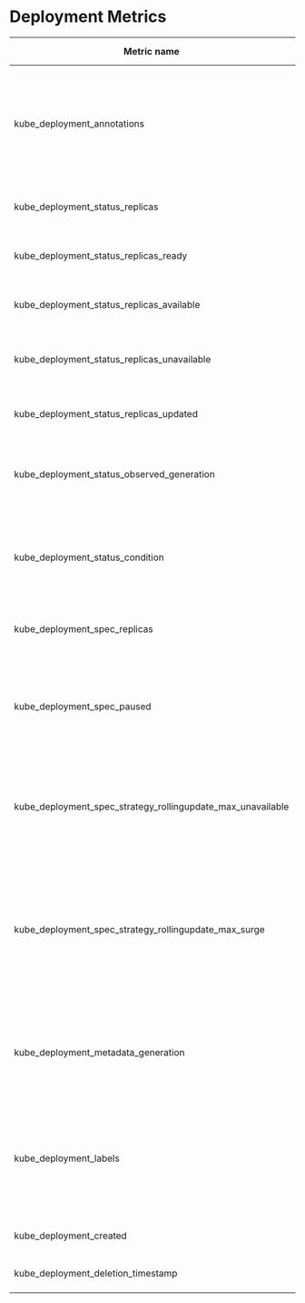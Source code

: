 # Deployment Metrics

| Metric name                                                 | Metric type | Description                                                                                                                             | Labels/tags                                                                                                                                                                 | Status       |
| ----------------------------------------------------------- | ----------- | --------------------------------------------------------------------------------------------------------------------------------------- | --------------------------------------------------------------------------------------------------------------------------------------------------------------------------- | ------------ |
| kube_deployment_annotations                                 | Gauge       | Kubernetes annotations converted to Prometheus labels controlled via [--metric-annotations-allowlist](../../developer/cli-arguments.md) | `deployment`=&lt;deployment-name&gt; <br> `namespace`=&lt;deployment-namespace&gt; <br> `annotation_DEPLOYMENT_ANNOTATION`=&lt;DEPLOYMENT_ANNOTATION&gt;                    | EXPERIMENTAL |
| kube_deployment_status_replicas                             | Gauge       | The number of replicas per deployment.                                                                                                 | `deployment`=&lt;deployment-name&gt; <br> `namespace`=&lt;deployment-namespace&gt;                                                                                          | STABLE       |
| kube_deployment_status_replicas_ready                       | Gauge       | The number of ready replicas per deployment.                                                                                           | `deployment`=&lt;deployment-name&gt; <br> `namespace`=&lt;deployment-namespace&gt;                                                                                          | STABLE       |
| kube_deployment_status_replicas_available                   | Gauge       | The number of available replicas per deployment.                                                                                       | `deployment`=&lt;deployment-name&gt; <br> `namespace`=&lt;deployment-namespace&gt;                                                                                          | STABLE       |
| kube_deployment_status_replicas_unavailable                 | Gauge       | The number of unavailable replicas per deployment.                                                                                     | `deployment`=&lt;deployment-name&gt; <br> `namespace`=&lt;deployment-namespace&gt;                                                                                          | STABLE       |
| kube_deployment_status_replicas_updated                     | Gauge       | The number of updated replicas per deployment.                                                                                         | `deployment`=&lt;deployment-name&gt; <br> `namespace`=&lt;deployment-namespace&gt;                                                                                          | STABLE       |
| kube_deployment_status_observed_generation                  | Gauge       | The generation observed by the deployment controller.                                                                                  | `deployment`=&lt;deployment-name&gt; <br> `namespace`=&lt;deployment-namespace&gt;                                                                                          | STABLE       |
| kube_deployment_status_condition                            | Gauge       | The current status conditions of a deployment.                                                                                         | `deployment`=&lt;deployment-name&gt; <br> `namespace`=&lt;deployment-namespace&gt; <br> `reason`=&lt;deployment-transition-reason&gt; <br> `condition`=&lt;deployment-condition&gt; <br> `status`=&lt;true\|false\|unknown&gt; | STABLE       |
| kube_deployment_spec_replicas                               | Gauge       | Number of desired pods for a deployment.                                                                                               | `deployment`=&lt;deployment-name&gt; <br> `namespace`=&lt;deployment-namespace&gt;                                                                                          | STABLE       |
| kube_deployment_spec_paused                                 | Gauge       | Whether the deployment is paused and will not be processed by the deployment controller.                                               | `deployment`=&lt;deployment-name&gt; <br> `namespace`=&lt;deployment-namespace&gt;                                                                                          | STABLE       |
| kube_deployment_spec_strategy_rollingupdate_max_unavailable | Gauge       | Maximum number of unavailable replicas during a rolling update of a deployment.                                                        | `deployment`=&lt;deployment-name&gt; <br> `namespace`=&lt;deployment-namespace&gt;                                                                                          | STABLE       |
| kube_deployment_spec_strategy_rollingupdate_max_surge       | Gauge       | Maximum number of replicas that can be scheduled above the desired number of replicas during a rolling update of a deployment.        | `deployment`=&lt;deployment-name&gt; <br> `namespace`=&lt;deployment-namespace&gt;                                                                                          | STABLE       |
| kube_deployment_metadata_generation                         | Gauge       | Sequence number representing a specific generation of the desired state.                                                               | `deployment`=&lt;deployment-name&gt; <br> `namespace`=&lt;deployment-namespace&gt;                                                                                          | STABLE       |
| kube_deployment_labels                                      | Gauge       | Kubernetes labels converted to Prometheus labels controlled via [--metric-labels-allowlist](../../developer/cli-arguments.md)           | `deployment`=&lt;deployment-name&gt; <br> `namespace`=&lt;deployment-namespace&gt; <br> `label_DEPLOYMENT_LABEL`=&lt;DEPLOYMENT_LABEL&gt;                                   | STABLE       |
| kube_deployment_created                                     | Gauge       | Unix creation timestamp                                                                                                                 | `deployment`=&lt;deployment-name&gt; <br> `namespace`=&lt;deployment-namespace&gt;                                                                                          | STABLE       |
| kube_deployment_deletion_timestamp                          | Gauge       | Unix deletion timestamp                                                                                                                 | `deployment`=&lt;deployment-name&gt; <br> `namespace`=&lt;deployment-namespace&gt;                                                                                          | EXPIREMENTAL |

